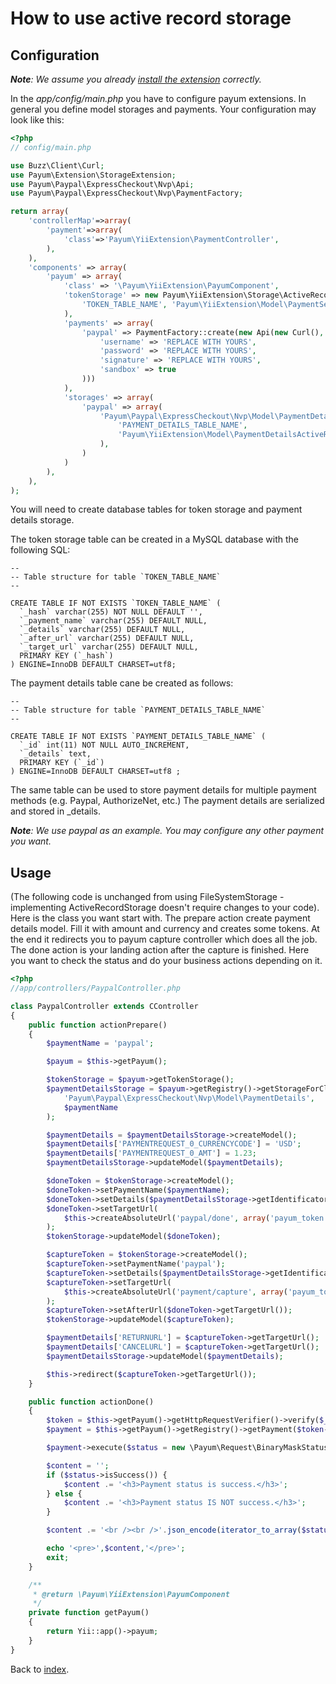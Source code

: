 # How to use active record storage

## Configuration

_**Note**: We assume you already [install the extension](installation.md) correctly._

In the _app/config/main.php_ you have to configure payum extensions.
In general you define model storages and payments.
Your configuration may look like this:

```php
<?php
// config/main.php

use Buzz\Client\Curl;
use Payum\Extension\StorageExtension;
use Payum\Paypal\ExpressCheckout\Nvp\Api;
use Payum\Paypal\ExpressCheckout\Nvp\PaymentFactory;

return array(
    'controllerMap'=>array(
        'payment'=>array(
            'class'=>'Payum\YiiExtension\PaymentController',
        ),
    ),
    'components' => array(
        'payum' => array(
            'class' => '\Payum\YiiExtension\PayumComponent',
            'tokenStorage' => new Payum\YiiExtension\Storage\ActiveRecordStorage(
                'TOKEN_TABLE_NAME', 'Payum\YiiExtension\Model\PaymentSecurityToken'
            ),
            'payments' => array(
                'paypal' => PaymentFactory::create(new Api(new Curl(), array(
                    'username' => 'REPLACE WITH YOURS',
                    'password' => 'REPLACE WITH YOURS',
                    'signature' => 'REPLACE WITH YOURS',
                    'sandbox' => true
                )))
            ),
            'storages' => array(
                'paypal' => array(
                    'Payum\Paypal\ExpressCheckout\Nvp\Model\PaymentDetails' => new Payum\YiiExtension\Storage\ActiveRecordStorage(
                        'PAYMENT_DETAILS_TABLE_NAME',
                        'Payum\YiiExtension\Model\PaymentDetailsActiveRecordWrapper'
                    ),
                )
            )
        ),
    ),
);
```
You will need to create database tables for token storage and payment details storage.

The token storage table can be created in a MySQL database with the following SQL:

```
--
-- Table structure for table `TOKEN_TABLE_NAME`
--

CREATE TABLE IF NOT EXISTS `TOKEN_TABLE_NAME` (
  `_hash` varchar(255) NOT NULL DEFAULT '',
  `_payment_name` varchar(255) DEFAULT NULL,
  `_details` varchar(255) DEFAULT NULL,
  `_after_url` varchar(255) DEFAULT NULL,
  `_target_url` varchar(255) DEFAULT NULL,
  PRIMARY KEY (`_hash`)
) ENGINE=InnoDB DEFAULT CHARSET=utf8;
```

The payment details table cane be created as follows:
```
--
-- Table structure for table `PAYMENT_DETAILS_TABLE_NAME`
--

CREATE TABLE IF NOT EXISTS `PAYMENT_DETAILS_TABLE_NAME` (
  `_id` int(11) NOT NULL AUTO_INCREMENT,
  `_details` text,
  PRIMARY KEY (`_id`)
) ENGINE=InnoDB DEFAULT CHARSET=utf8 ;
```
The same table can be used to store payment details for multiple payment methods (e.g. Paypal, AuthorizeNet, etc.)
The payment details are serialized and stored in _details.

_**Note**: We use paypal as an example. You may configure any other payment you want._
 
## Usage
(The following code is unchanged from using FileSystemStorage - implementing ActiveRecordStorage
doesn't require changes to your code).
Here is the class you want start with.
The prepare action create payment details model.
Fill it with amount and currency and creates some tokens.
At the end it redirects you to payum capture controller which does all the job.
The done action is your landing action after the capture is finished.
Here you want to check the status and do your business actions depending on it.

```php
<?php
//app/controllers/PaypalController.php

class PaypalController extends CController
{
    public function actionPrepare()
    {
        $paymentName = 'paypal';

        $payum = $this->getPayum();

        $tokenStorage = $payum->getTokenStorage();
        $paymentDetailsStorage = $payum->getRegistry()->getStorageForClass(
            'Payum\Paypal\ExpressCheckout\Nvp\Model\PaymentDetails',
            $paymentName
        );

        $paymentDetails = $paymentDetailsStorage->createModel();
        $paymentDetails['PAYMENTREQUEST_0_CURRENCYCODE'] = 'USD';
        $paymentDetails['PAYMENTREQUEST_0_AMT'] = 1.23;
        $paymentDetailsStorage->updateModel($paymentDetails);

        $doneToken = $tokenStorage->createModel();
        $doneToken->setPaymentName($paymentName);
        $doneToken->setDetails($paymentDetailsStorage->getIdentificator($paymentDetails));
        $doneToken->setTargetUrl(
            $this->createAbsoluteUrl('paypal/done', array('payum_token' => $doneToken->getHash()))
        );
        $tokenStorage->updateModel($doneToken);

        $captureToken = $tokenStorage->createModel();
        $captureToken->setPaymentName('paypal');
        $captureToken->setDetails($paymentDetailsStorage->getIdentificator($paymentDetails));
        $captureToken->setTargetUrl(
            $this->createAbsoluteUrl('payment/capture', array('payum_token' => $captureToken->getHash()))
        );
        $captureToken->setAfterUrl($doneToken->getTargetUrl());
        $tokenStorage->updateModel($captureToken);

        $paymentDetails['RETURNURL'] = $captureToken->getTargetUrl();
        $paymentDetails['CANCELURL'] = $captureToken->getTargetUrl();
        $paymentDetailsStorage->updateModel($paymentDetails);

        $this->redirect($captureToken->getTargetUrl());
    }

    public function actionDone()
    {
        $token = $this->getPayum()->getHttpRequestVerifier()->verify($_REQUEST);
        $payment = $this->getPayum()->getRegistry()->getPayment($token->getPaymentName());

        $payment->execute($status = new \Payum\Request\BinaryMaskStatusRequest($token));

        $content = '';
        if ($status->isSuccess()) {
            $content .= '<h3>Payment status is success.</h3>';
        } else {
            $content .= '<h3>Payment status IS NOT success.</h3>';
        }

        $content .= '<br /><br />'.json_encode(iterator_to_array($status->getModel()), JSON_PRETTY_PRINT);

        echo '<pre>',$content,'</pre>';
        exit;
    }

    /**
     * @return \Payum\YiiExtension\PayumComponent
     */
    private function getPayum()
    {
        return Yii::app()->payum;
    }
}
```

Back to [index](index.md).